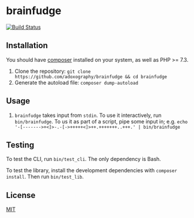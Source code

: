 # brainfudge
[![Build Status](https://travis-ci.com/adoxography/brainfudge.svg?branch=master)](https://travis-ci.com/adoxography/brainfudge)

## Installation
You should have [composer](https://getcomposer.org/) installed on your system, as well as PHP >= 7.3.

1. Clone the repository: `git clone https://github.com/adoxography/brainfudge && cd brainfudge`
1. Generate the autoload file: `composer dump-autoload`

## Usage

1. `brainfudge` takes input from `stdin`. To use it interactively, run `bin/brainfudge`. To us it as part of a script, pipe some input in; e.g. `echo '-[------->+<]>-.-[->+++++<]>++.+++++++..+++.' | bin/brainfudge`

## Testing
To test the CLI, run `bin/test_cli`. The only dependency is Bash.

To test the library, install the development dependencies with `composer install`. Then run `bin/test_lib`.

## License
[MIT](LICENSE)
